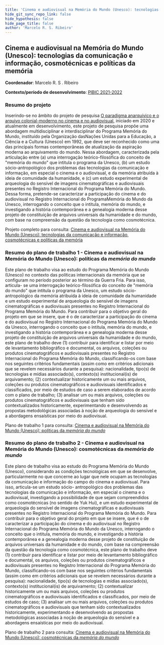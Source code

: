 ```yaml
---
title: 'Cinema e audiovisual na Memória do Mundo (Unesco): tecnologias da comunicação e informação, cosmotécnicas e políticas da memória'
hide_git_sync_repo_link: false
hide_hypothesis: false
hide_page_title: false
author: 'Marcelo R. S. Ribeiro'
---
```


## Cinema e audiovisual na Memória do Mundo (Unesco): tecnologias da comunicação e informação, cosmotécnicas e políticas da memória

**Coordenador**: Marcelo R. S . Ribeiro

**Contexto/período de desenvolvimento**: [PIBIC 2021-2022](/atividades/2021-edital-iniciacao-cientifica)

### Resumo do projeto

Inserindo-se no âmbito do projeto de pesquisa [O paradigma anarquívico e o arquivo colonial-moderno no cinema e no audiovisual](/projetos/pesquisa/o-paradigma-anarquivico), iniciado em 2020 e atualmente em desenvolvimento, este projeto de pesquisa propõe uma abordagem multidisciplinar e interdisciplinar do Programa Memória do Mundo, instituído pela Organização dasNações Unidas para a Educação, a Ciência e a Cultura (Unesco) em 1992, que deve ser reconhecido como uma das principais formas contemporâneas de atualização da aspiração moderna ao arquivamento do mundo. Nessa abordagem, caracterizada pela articulação entre (a) uma interrogação teórico-filosófica do conceito de "memória do mundo" que intitula o programa da Unesco, (b) um estudo sócio-antropológico dos problemas das tecnologias da comunicação e informação, em especial o cinema e o audiovisual, e da memória atribuída à ideia de comunidade da humanidade, e (c) um estudo experimental de arqueologia do sensível de imagens cinematográficas e audiovisuais presentes no Registro Internacional do Programa Memória do Mundo. Dessa forma, pretende-se caracterizar a participação do cinema e do audiovisual no Registro Internacional do ProgramaMemória do Mundo da Unesco, interrogando o conceito que o intitula, memória do mundo, e investigando a história contemporânea e a genealogia moderna desse projeto de constituição de arquivos universais da humanidade e do mundo, com base na compreensão da questão da tecnologia como cosmotécnica.

Projeto completo para consulta: [Cinema e audiovisual na Memória do Mundo (Unesco): tecnologias da comunicação e informação, cosmotécnicas e políticas da memória](Projeto_Cinema_e_audiovisual_na_Memória_do_Mundo_Unesco.pdf)

### Resumo do plano de trabalho 1 - Cinema e audiovisual na Memória do Mundo (Unesco): políticas da _memória do mundo_

Este plano de trabalho visa ao estudo do Programa Memória do Mundo (Unesco) no contexto das políticas internacionais da memória que se configuram no período posterior ao término da Guerra Fria. Para isso, articula- se uma interrogação teórico-filosófica do conceito de "memória do mundo" que intitula o programa da Unesco, um estudo sócio-antropológico da memória atribuída à ideia de comunidade da humanidade e um estudo experimental de arqueologia do sensível de imagens cinematográficas e audiovisuais presentes no Registro Internacional do Programa Memória do Mundo. Para contribuir para o objetivo geral do projeto em que se insere, que é o de caracterizar a participação do cinema e do audiovisual no Registro Internacional do Programa Memória do Mundo da Unesco, interrogando o conceito que o intitula, memória do mundo, e investigando a história contemporânea e a genealogia moderna desse projeto de constituição de arquivos universais da humanidade e do mundo, este plano de trabalho deve (1) contribuir para identificar e listar por meio de levantamento bibliográfico e documental, os arquivos, coleções ou produtos cinematográficos e audiovisuais presentes no Registro Internacional do Programa Memória do Mundo, classificando-os com base nos seguintes critérios fundamentais (assim como em critérios adicionais que se revelem necessários durante a pesquisa): nacionalidade, tipo(s) de tecnologias e mídias associado(s), contexto(s) institucional(is) de arquivamento; (2) contextualizar historicamente um ou mais arquivos, coleções ou produtos cinematográficos e audiovisuais identificados e classificados, por meio de estudos de caso a serem elaborados de acordo com o plano de trabalho; (3) analisar um ou mais arquivos, coleções ou produtos cinematográficos e audiovisuais que tenham sido contextualizados historicamente, experimentando e desenvolvendo as propostas metodológicas associadas à noção de arqueologia do sensível e a abordagens ensaísticas por meio do audiovisual.

Plano de trabalho 1 para consulta: [Cinema e audiovisual na Memória do Mundo (Unesco): políticas da _memória do mundo_](Plano_de_trabalho_1_-_Políticas_da_memória_do_mundo.pdf)

### Resumo do plano de trabalho 2 - Cinema e audiovisual na Memória do Mundo (Unesco): cosmotécnicas da _memória do mundo_

Este plano de trabalho visa ao estudo do Programa Memória do Mundo (Unesco), considerando as condições tecnológicas em que se desenvolve, particularmente no que concerne ao lugar que nele ocupam as tecnologias da comunicação e informação do campo do cinema e audiovisual. Para isso, articula-se um estudo sócio- antropológico dos problemas das tecnologias da comunicação e informação, em especial o cinema e o audiovisual, investigando a possibilidade de que sejam compreendidos como cosmotécnicas (no sentido de Yuk Hui), e um estudo experimental de arqueologia do sensível de imagens cinematográficas e audiovisuais presentes no Registro Internacional do Programa Memória do Mundo. Para contribuir para o objetivo geral do projeto em que se insere, que é o de caracterizar a participação do cinema e do audiovisual no Registro Internacional do Programa Memória do Mundo da Unesco, interrogando o conceito que o intitula, memória do mundo, e investigando a história contemporânea e a genealogia moderna desse projeto de constituição de arquivos universais da humanidade e do mundo, com base na compreensão da questão da tecnologia como cosmotécnica, este plano de trabalho deve (1) contribuir para identificar e listar por meio de levantamento bibliográfico e documental, os arquivos, coleções ou produtos cinematográficos e audiovisuais presentes no Registro Internacional do Programa Memória do Mundo, classificando-os com base nos seguintes critérios fundamentais (assim como em critérios adicionais que se revelem necessários durante a pesquisa): nacionalidade, tipo(s) de tecnologias e mídias associado(s), contexto(s) institucional(is) de arquivamento; (2) contextualizar historicamente um ou mais arquivos, coleções ou produtos cinematográficos e audiovisuais identificados e classificados, por meio de estudos de caso; (3) analisar um ou mais arquivos, coleções ou produtos cinematográficos e audiovisuais que tenham sido contextualizados historicamente, experimentando e desenvolvendo as propostas metodológicas associadas à noção de arqueologia do sensível e a abordagens ensaísticas por meio do audiovisual.

Plano de trabalho 2 para consulta: [Cinema e audiovisual na Memória do Mundo (Unesco): cosmotécnicas da _memória do mundo_](Plano_de_trabalho_2_-_Cosmotécnicas_da_memória_do_mundo.pdf)